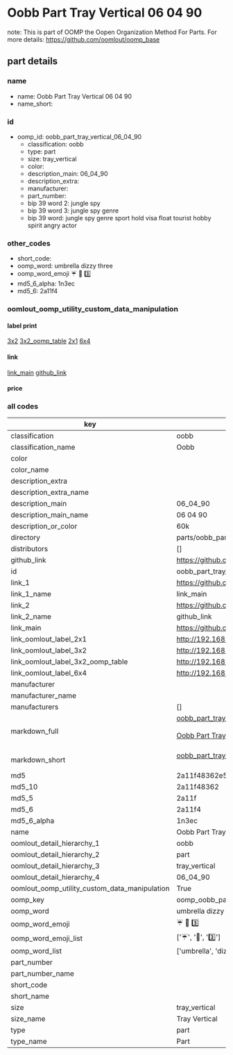# Oobb Part Tray Vertical 06 04 90  

note: This is part of OOMP the Oopen Organization Method For Parts. For more details: https://github.com/oomlout/oomp_base

##  part details





### name
* name: Oobb Part Tray Vertical 06 04 90
* name_short: 
### id
* oomp_id: oobb_part_tray_vertical_06_04_90
  * classification: oobb
  * type: part
  * size: tray_vertical
  * color: 
  * description_main: 06_04_90
  * description_extra: 
  * manufacturer: 
  * part_number: 
  * bip 39 word 2: jungle spy
  * bip 39 word 3: jungle spy genre
  * bip 39 word: jungle spy genre sport hold visa float tourist hobby spirit angry actor

### other_codes
* short_code: 
* oomp_word: umbrella dizzy three
* oomp_word_emoji :umbrella: :dizzy: :three:
* md5_6_alpha: 1n3ec
* md5_6: 2a11f4






### oomlout_oomp_utility_custom_data_manipulation
#### label print
[3x2](http://192.168.1.245:1112/?label=oomp%201n3ec)
[3x2_oomp_table](http://192.168.1.107:1112/?label=oomp%201n3ec)
[2x1](http://192.168.1.242:1112/?label=oomp%201n3ec)
[6x4](http://192.168.1.55:1112/?label=oomp%201n3ec)    

#### link

[link_main](https://github.com/oomlout/oomlout_oomp_current_version_messy/tree/main/parts/oobb_part_tray_vertical_06_04_90) [github_link](https://github.com/oomlout/oomlout_oomp_part_src/tree/main/parts/oobb_part_tray_vertical_06_04_90)                             

#### price







### all codes 
| key | value |  
| --- | --- |  
| classification | oobb |  
| classification_name | Oobb |  
| color |  |  
| color_name |  |  
| description_extra |  |  
| description_extra_name |  |  
| description_main | 06_04_90 |  
| description_main_name | 06 04 90 |  
| description_or_color | 60k |  
| directory | parts/oobb_part_tray_vertical_06_04_90 |  
| distributors | [] |  
| github_link | https://github.com/oomlout/oomlout_oomp_part_src/tree/main/parts/oobb_part_tray_vertical_06_04_90 |  
| id | oobb_part_tray_vertical_06_04_90 |  
| link_1 | https://github.com/oomlout/oomlout_oomp_current_version_messy/tree/main/parts/oobb_part_tray_vertical_06_04_90 |  
| link_1_name | link_main |  
| link_2 | https://github.com/oomlout/oomlout_oomp_part_src/tree/main/parts/oobb_part_tray_vertical_06_04_90 |  
| link_2_name | github_link |  
| link_main | https://github.com/oomlout/oomlout_oomp_current_version_messy/tree/main/parts/oobb_part_tray_vertical_06_04_90 |  
| link_oomlout_label_2x1 | http://192.168.1.242:1112/?label=oomp%201n3ec |  
| link_oomlout_label_3x2 | http://192.168.1.245:1112/?label=oomp%201n3ec |  
| link_oomlout_label_3x2_oomp_table | http://192.168.1.107:1112/?label=oomp%201n3ec |  
| link_oomlout_label_6x4 | http://192.168.1.55:1112/?label=oomp%201n3ec |  
| manufacturer |  |  
| manufacturer_name |  |  
| manufacturers | [] |  
| markdown_full | [oobb_part_tray_vertical_06_04_90](https://github.com/oomlout/oomlout_oomp_current_version_messy/tree/main/parts/oobb_part_tray_vertical_06_04_90)<br>[](https://github.com/oomlout/oomlout_oomp_current_version_messy/tree/main/parts/oobb_part_tray_vertical_06_04_90)<br>[Oobb Part Tray Vertical 06 04 90](https://github.com/oomlout/oomlout_oomp_current_version_messy/tree/main/parts/oobb_part_tray_vertical_06_04_90)<br><br> |  
| markdown_short | [oobb_part_tray_vertical_06_04_90](https://github.com/oomlout/oomlout_oomp_current_version_messy/tree/main/parts/oobb_part_tray_vertical_06_04_90)<br><br> |  
| md5 | 2a11f48362e5eb27d2b64d2ac234d3c8 |  
| md5_10 | 2a11f48362 |  
| md5_5 | 2a11f |  
| md5_6 | 2a11f4 |  
| md5_6_alpha | 1n3ec |  
| name | Oobb Part Tray Vertical 06 04 90 |  
| oomlout_detail_hierarchy_1 | oobb |  
| oomlout_detail_hierarchy_2 | part |  
| oomlout_detail_hierarchy_3 | tray_vertical |  
| oomlout_detail_hierarchy_4 | 06_04_90 |  
| oomlout_oomp_utility_custom_data_manipulation | True |  
| oomp_key | oomp_oobb_part_tray_vertical_06_04_90 |  
| oomp_word | umbrella dizzy three |  
| oomp_word_emoji | :umbrella: :dizzy: :three: |  
| oomp_word_emoji_list | [':umbrella:', ':dizzy:', ':three:'] |  
| oomp_word_list | ['umbrella', 'dizzy', 'three'] |  
| part_number |  |  
| part_number_name |  |  
| short_code |  |  
| short_name |  |  
| size | tray_vertical |  
| size_name | Tray Vertical |  
| type | part |  
| type_name | Part |  
